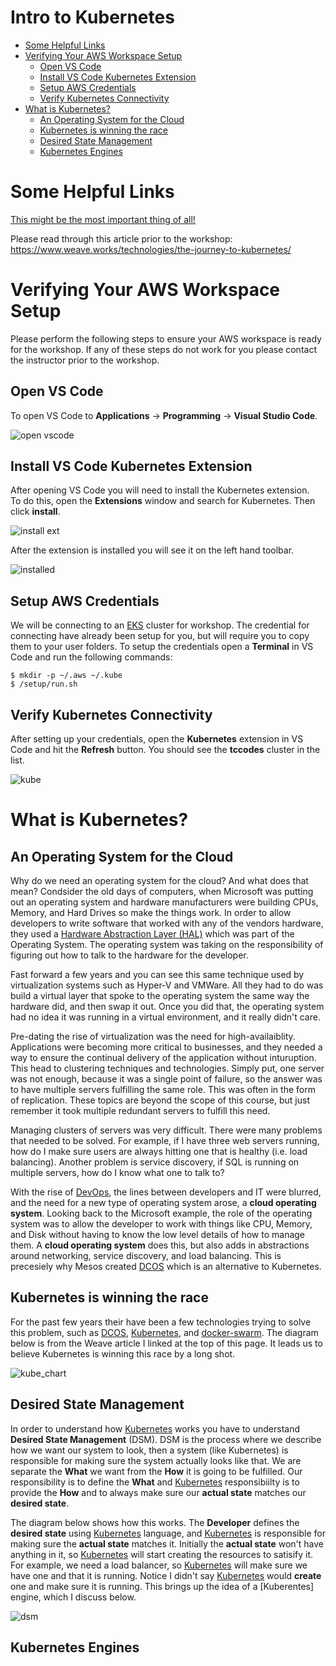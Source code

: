 # Intro to Kubernetes <!-- omit in toc -->

- [Some Helpful Links](#some-helpful-links)
- [Verifying Your AWS Workspace Setup](#verifying-your-aws-workspace-setup)
  - [Open VS Code](#open-vs-code)
  - [Install VS Code Kubernetes Extension](#install-vs-code-kubernetes-extension)
  - [Setup AWS Credentials](#setup-aws-credentials)
  - [Verify Kubernetes Connectivity](#verify-kubernetes-connectivity)
- [What is Kubernetes?](#what-is-kubernetes)
  - [An Operating System for the Cloud](#an-operating-system-for-the-cloud)
  - [Kubernetes is winning the race](#kubernetes-is-winning-the-race)
  - [Desired State Management](#desired-state-management)
  - [Kubernetes Engines](#kubernetes-engines)

# Some Helpful Links
[This might be the most important thing of all!](https://www.youtube.com/watch?v=uMA7qqXIXBk)

Please read through this article prior to the workshop: https://www.weave.works/technologies/the-journey-to-kubernetes/

# Verifying Your AWS Workspace Setup
Please perform the following steps to ensure your AWS workspace is ready
for the workshop.  If any of these steps do not work for you please contact
the instructor prior to the workshop.

## Open VS Code
To open VS Code to **Applications** -> **Programming** -> **Visual Studio Code**.

![open vscode](images/open_vscode.png)

## Install VS Code Kubernetes Extension
After opening VS Code you will need to install the Kubernetes extension.  
To do this, open the **Extensions** window and search for Kubernetes.  Then
click **install**.

![install ext](images/k8s_vscode_extension.png)

After the extension is installed you will see it on the left hand toolbar.

![installed](images/k8s_install_success.png)


## Setup AWS Credentials
We will be connecting to an [EKS](https://aws.amazon.com/eks/) cluster for
workshop.  The credential for connecting have already been setup for you,
but will require you to copy them to your user folders.  To setup the 
credentials open a **Terminal** in VS Code and run the following commands:

```
$ mkdir -p ~/.aws ~/.kube
$ /setup/run.sh
```

## Verify Kubernetes Connectivity
After setting up your credentials, open the **Kubernetes** extension in
VS Code and hit the **Refresh** button.  You should see the **tccodes**
cluster in the list.

![kube](images/k8s_vscode_success.png)


# What is Kubernetes?

## An Operating System for the Cloud
Why do we need an operating system for the cloud?  And what does that mean? 
Condsider the old days of computers, when Microsoft was putting out an operating
system and hardware manufacturers were building CPUs, Memory, and Hard Drives so 
make the things work.  In order to allow developers to write software that worked
with any of the vendors hardware, they used a [Hardware Abstraction Layer (HAL)](https://en.wikipedia.org/wiki/HAL_(software))
which was part of the Operating System.  The operating system was taking on the 
responsibility of figuring out how to talk to the hardware for the developer.  

Fast forward a few years and you can see this same technique used by virtualization
systems such as Hyper-V and VMWare.  All they had to do was build a virtual layer that
spoke to the operating system the same way the hardware did, and then swap it out. Once
you did that, the operating system had no idea it was running in a virtual environment,
and it really didn't care.

Pre-dating the rise of virtualization was the need for high-availaiblity.  Applications were
becoming more critical to businesses, and they needed a way to ensure the continual 
delivery of the application without inturuption.  This head to clustering techniques and 
technologies.  Simply put, one server was not enough, because it was a single point of 
failure, so the answer was to have multiple servers fulfilling the same role.  This
was often in the form of replication.  These topics are beyond the scope of this course, 
but just remember it took multiple redundant servers to fulfill this need.

Managing clusters of servers was very difficult.  There were many problems that needed to be
solved.  For example, if I have three web servers running, how do I make sure users are always
hitting one that is healthy (i.e. load balancing).  Another problem is service discovery,
if SQL is running on multiple servers, how do I know what one to talk to?

With the rise of [DevOps], the lines between developers and IT were blurred, and the need 
for a new type of operating system arose, a **cloud operating system**.  Looking back to 
the Microsoft example,  the role of the operating system was to allow the developer to work
with things like CPU, Memory, and Disk without having to know the low level details of how
to manage them.  A **cloud operating system** does this, but also adds in abstractions around
networking, service discovery, and load balancing.  This is precesiely why Mesos created [DCOS]
which is an alternative to Kubernetes.

## Kubernetes is winning the race
For the past few years their have been a few technologies trying to solve this problem, such as [DCOS], [Kubernetes],
and [docker-swarm].  The diagram below is from the Weave article I linked at the top of this page. 
It leads us to believe Kubernetes is winning this race by a long shot.

![kube_chart](https://images.contentstack.io/v3/assets/blt300387d93dabf50e/bltc90ec62b675e594e/5bd0b07f5607f44e72b5b111/download)

## Desired State Management
In order to understand how [Kubernetes] works you have to understand **Desired State Management** (DSM). DSM
is the process where we describe how we want our system to look, then a system (like Kubernetes) is responsible
for making sure the system actually looks like that.  We are separate the **What** we want from the **How** it 
is going to be fulfilled.  Our responsibility is to define the **What** and [Kubernetes] responsibiilty is to 
provide the **How** and to always make sure our **actual state** matches our **desired state**.

The diagram below shows how this works.  The **Developer** defines the **desired state** using [Kubernetes] language,
and [Kubernetes] is responsible for making sure the **actual state** matches it.  Initially the **actual state** won't
have anything in it, so [Kubernetes] will start creating the resources to satisify it.  For example, we need a load balancer,
so [Kubernetes] will make sure we have one and that it is running.  Notice I didn't say [Kubernetes] would **create** one
and make sure it is running.  This brings up the idea of a [Kuberentes] engine, which I discuss below.

![dsm](/images/DesiredStateManagement.png)

## Kubernetes Engines






[DevOps]: https://en.wikipedia.org/wiki/DevOps
[DCOS]: https://dcos.io/
[docker-swarm]: https://github.com/docker/swarm
[Kubernetes]: https://kubernetes.io/
